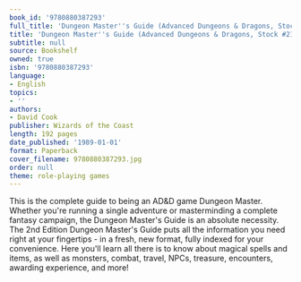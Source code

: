 ```yaml
---
book_id: '9780880387293'
full_title: 'Dungeon Master''s Guide (Advanced Dungeons & Dragons, Stock #2100)'
title: 'Dungeon Master''s Guide (Advanced Dungeons & Dragons, Stock #2100)'
subtitle: null
source: Bookshelf
owned: true
isbn: '9780880387293'
language:
- English
topics:
- ''
authors:
- David Cook
publisher: Wizards of the Coast
length: 192 pages
date_published: '1989-01-01'
format: Paperback
cover_filename: 9780880387293.jpg
order: null
theme: role-playing games
---
```

This is the complete guide to being an AD&D game Dungeon Master. Whether you're running a single adventure or masterminding a complete fantasy campaign, the Dungeon Master's Guide is an absolute necessity. The 2nd Edition Dungeon Master's Guide puts all the information you need right at your fingertips - in a fresh, new format, fully indexed for your convenience. Here you'll learn all there is to know about magical spells and items, as well as monsters, combat, travel, NPCs, treasure, encounters, awarding experience, and more!
